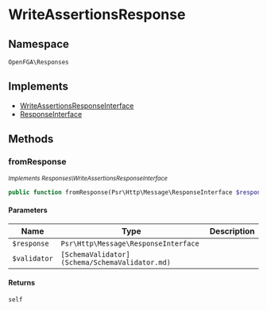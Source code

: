 # WriteAssertionsResponse


## Namespace
`OpenFGA\Responses`

## Implements
* [WriteAssertionsResponseInterface](Responses/WriteAssertionsResponseInterface.md)
* [ResponseInterface](Responses/ResponseInterface.md)



## Methods
### fromResponse

*<small>Implements Responses\WriteAssertionsResponseInterface</small>*  

```php
public function fromResponse(Psr\Http\Message\ResponseInterface $response, [SchemaValidator](Schema/SchemaValidator.md) $validator): self
```


#### Parameters
| Name | Type | Description |
|------|------|-------------|
| `$response` | `Psr\Http\Message\ResponseInterface` |  |
| `$validator` | `[SchemaValidator](Schema/SchemaValidator.md)` |  |

#### Returns
`self`

